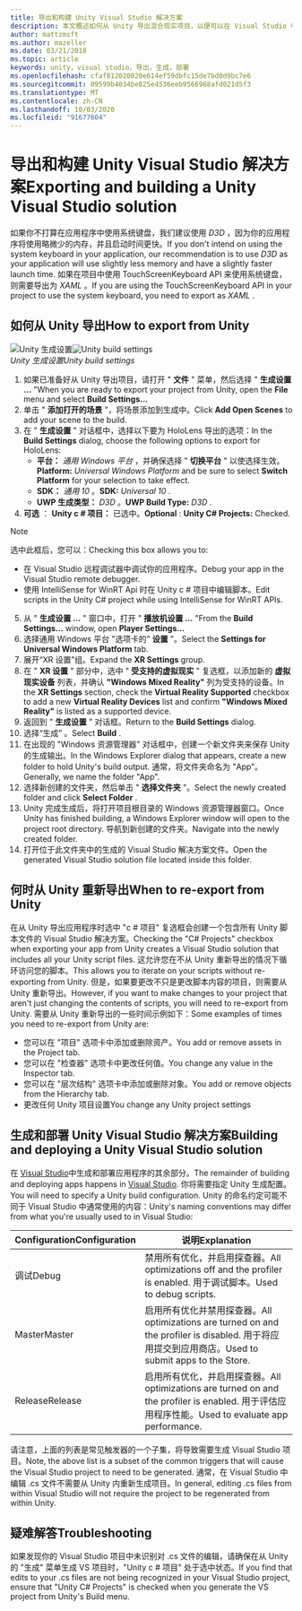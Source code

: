 ```yaml
---
title: 导出和构建 Unity Visual Studio 解决方案
description: 本文概述如何从 Unity 导出混合现实项目，以便可以在 Visual Studio 中生成和部署。
author: mattzmsft
ms.author: mazeller
ms.date: 03/21/2018
ms.topic: article
keywords: unity，visual studio，导出，生成，部署
ms.openlocfilehash: cfaf812020020e614ef59dbfc15de7bd0d9bc7e6
ms.sourcegitcommit: 09599b4034be825e4536eeb9566968afd021d5f3
ms.translationtype: MT
ms.contentlocale: zh-CN
ms.lasthandoff: 10/03/2020
ms.locfileid: "91677604"
---
```

# <a name="exporting-and-building-a-unity-visual-studio-solution"></a><span data-ttu-id="d09b6-104">导出和构建 Unity Visual Studio 解决方案</span><span class="sxs-lookup"><span data-stu-id="d09b6-104">Exporting and building a Unity Visual Studio solution</span></span>

<span data-ttu-id="d09b6-105">如果你不打算在应用程序中使用系统键盘，我们建议使用 *D3D* ，因为你的应用程序将使用略微少的内存，并且启动时间更快。</span><span class="sxs-lookup"><span data-stu-id="d09b6-105">If you don't intend on using the system keyboard in your application, our recommendation is to use *D3D* as your application will use slightly less memory and have a slightly faster launch time.</span></span> <span data-ttu-id="d09b6-106">如果在项目中使用 TouchScreenKeyboard API 来使用系统键盘，则需要导出为 *XAML* 。</span><span class="sxs-lookup"><span data-stu-id="d09b6-106">If you are using the TouchScreenKeyboard API in your project to use the system keyboard, you need to export as *XAML* .</span></span>

## <a name="how-to-export-from-unity"></a><span data-ttu-id="d09b6-107">如何从 Unity 导出</span><span class="sxs-lookup"><span data-stu-id="d09b6-107">How to export from Unity</span></span>

<span data-ttu-id="d09b6-108">![Unity 生成设置](images/unitybuildsettings-300px.png)</span><span class="sxs-lookup"><span data-stu-id="d09b6-108">![Unity build settings](images/unitybuildsettings-300px.png)</span></span><br>
<span data-ttu-id="d09b6-109">*Unity 生成设置*</span><span class="sxs-lookup"><span data-stu-id="d09b6-109">*Unity build settings*</span></span>

1. <span data-ttu-id="d09b6-110">如果已准备好从 Unity 导出项目，请打开 " **文件** " 菜单，然后选择 " **生成设置 ...** "</span><span class="sxs-lookup"><span data-stu-id="d09b6-110">When you are ready to export your project from Unity, open the **File** menu and select **Build Settings...**</span></span>
2. <span data-ttu-id="d09b6-111">单击 " **添加打开的场景** "，将场景添加到生成中。</span><span class="sxs-lookup"><span data-stu-id="d09b6-111">Click **Add Open Scenes** to add your scene to the build.</span></span>
3. <span data-ttu-id="d09b6-112">在 " **生成设置** " 对话框中，选择以下要为 HoloLens 导出的选项：</span><span class="sxs-lookup"><span data-stu-id="d09b6-112">In the **Build Settings** dialog, choose the following options to export for HoloLens:</span></span>
   * <span data-ttu-id="d09b6-113">**平台：** *通用 Windows 平台* ，并确保选择 " **切换平台** " 以使选择生效。</span><span class="sxs-lookup"><span data-stu-id="d09b6-113">**Platform:** *Universal Windows Platform* and be sure to select **Switch Platform** for your selection to take effect.</span></span>
   * <span data-ttu-id="d09b6-114">**SDK：** *通用 10* 。</span><span class="sxs-lookup"><span data-stu-id="d09b6-114">**SDK:** *Universal 10* .</span></span>
   * <span data-ttu-id="d09b6-115">**UWP 生成类型：** *D3D* 。</span><span class="sxs-lookup"><span data-stu-id="d09b6-115">**UWP Build Type:** *D3D* .</span></span>
4. <span data-ttu-id="d09b6-116">**可选** ： **Unity c # 项目：** 已选中。</span><span class="sxs-lookup"><span data-stu-id="d09b6-116">**Optional** : **Unity C# Projects:** Checked.</span></span>

>[!NOTE]
><span data-ttu-id="d09b6-117">选中此框后，您可以：</span><span class="sxs-lookup"><span data-stu-id="d09b6-117">Checking this box allows you to:</span></span>
>* <span data-ttu-id="d09b6-118">在 Visual Studio 远程调试器中调试你的应用程序。</span><span class="sxs-lookup"><span data-stu-id="d09b6-118">Debug your app in the Visual Studio remote debugger.</span></span>
>* <span data-ttu-id="d09b6-119">使用 IntelliSense for WinRT Api 时在 Unity c # 项目中编辑脚本。</span><span class="sxs-lookup"><span data-stu-id="d09b6-119">Edit scripts in the Unity C# project while using IntelliSense for WinRT APIs.</span></span>

5. <span data-ttu-id="d09b6-120">从 " **生成设置 ...** " 窗口中，打开 " **播放机设置 ...** "</span><span class="sxs-lookup"><span data-stu-id="d09b6-120">From the **Build Settings...** window, open **Player Settings...**</span></span>
6. <span data-ttu-id="d09b6-121">选择通用 Windows 平台 "选项卡的" **设置** "。</span><span class="sxs-lookup"><span data-stu-id="d09b6-121">Select the **Settings for Universal Windows Platform** tab.</span></span>
7. <span data-ttu-id="d09b6-122">展开“XR 设置”组。</span><span class="sxs-lookup"><span data-stu-id="d09b6-122">Expand the **XR Settings** group.</span></span>
8. <span data-ttu-id="d09b6-123">在 " **XR 设置** " 部分中，选中 " **受支持的虚拟现实** " 复选框，以添加新的 **虚拟现实设备** 列表，并确认 **"Windows Mixed Reality"** 列为受支持的设备。</span><span class="sxs-lookup"><span data-stu-id="d09b6-123">In the **XR Settings** section, check the **Virtual Reality Supported** checkbox to add a new **Virtual Reality Devices** list and confirm **"Windows Mixed Reality"** is listed as a supported device.</span></span>
9. <span data-ttu-id="d09b6-124">返回到 " **生成设置** " 对话框。</span><span class="sxs-lookup"><span data-stu-id="d09b6-124">Return to the **Build Settings** dialog.</span></span>
10. <span data-ttu-id="d09b6-125">选择“生成”  。</span><span class="sxs-lookup"><span data-stu-id="d09b6-125">Select **Build** .</span></span>
11. <span data-ttu-id="d09b6-126">在出现的 "Windows 资源管理器" 对话框中，创建一个新文件夹来保存 Unity 的生成输出。</span><span class="sxs-lookup"><span data-stu-id="d09b6-126">In the Windows Explorer dialog that appears, create a new folder to hold Unity's build output.</span></span> <span data-ttu-id="d09b6-127">通常，将文件夹命名为 "App"。</span><span class="sxs-lookup"><span data-stu-id="d09b6-127">Generally, we name the folder "App".</span></span>
12. <span data-ttu-id="d09b6-128">选择新创建的文件夹，然后单击 " **选择文件夹** "。</span><span class="sxs-lookup"><span data-stu-id="d09b6-128">Select the newly created folder and click **Select Folder** .</span></span>
13. <span data-ttu-id="d09b6-129">Unity 完成生成后，将打开项目根目录的 Windows 资源管理器窗口。</span><span class="sxs-lookup"><span data-stu-id="d09b6-129">Once Unity has finished building, a Windows Explorer window will open to the project root directory.</span></span> <span data-ttu-id="d09b6-130">导航到新创建的文件夹。</span><span class="sxs-lookup"><span data-stu-id="d09b6-130">Navigate into the newly created folder.</span></span>
14. <span data-ttu-id="d09b6-131">打开位于此文件夹中的生成的 Visual Studio 解决方案文件。</span><span class="sxs-lookup"><span data-stu-id="d09b6-131">Open the generated Visual Studio solution file located inside this folder.</span></span>

## <a name="when-to-re-export-from-unity"></a><span data-ttu-id="d09b6-132">何时从 Unity 重新导出</span><span class="sxs-lookup"><span data-stu-id="d09b6-132">When to re-export from Unity</span></span>

<span data-ttu-id="d09b6-133">在从 Unity 导出应用程序时选中 "c # 项目" 复选框会创建一个包含所有 Unity 脚本文件的 Visual Studio 解决方案。</span><span class="sxs-lookup"><span data-stu-id="d09b6-133">Checking the "C# Projects" checkbox when exporting your app from Unity creates a Visual Studio solution that includes all your Unity script files.</span></span> <span data-ttu-id="d09b6-134">这允许您在不从 Unity 重新导出的情况下循环访问您的脚本。</span><span class="sxs-lookup"><span data-stu-id="d09b6-134">This allows you to iterate on your scripts without re-exporting from Unity.</span></span> <span data-ttu-id="d09b6-135">但是，如果要更改不只是更改脚本内容的项目，则需要从 Unity 重新导出。</span><span class="sxs-lookup"><span data-stu-id="d09b6-135">However, if you want to make changes to your project that aren't just changing the contents of scripts, you will need to re-export from Unity.</span></span> <span data-ttu-id="d09b6-136">需要从 Unity 重新导出的一些时间示例如下：</span><span class="sxs-lookup"><span data-stu-id="d09b6-136">Some examples of times you need to re-export from Unity are:</span></span>
* <span data-ttu-id="d09b6-137">您可以在 "项目" 选项卡中添加或删除资产。</span><span class="sxs-lookup"><span data-stu-id="d09b6-137">You add or remove assets in the Project tab.</span></span>
* <span data-ttu-id="d09b6-138">您可以在 "检查器" 选项卡中更改任何值。</span><span class="sxs-lookup"><span data-stu-id="d09b6-138">You change any value in the Inspector tab.</span></span>
* <span data-ttu-id="d09b6-139">您可以在 "层次结构" 选项卡中添加或删除对象。</span><span class="sxs-lookup"><span data-stu-id="d09b6-139">You add or remove objects from the Hierarchy tab.</span></span>
* <span data-ttu-id="d09b6-140">更改任何 Unity 项目设置</span><span class="sxs-lookup"><span data-stu-id="d09b6-140">You change any Unity project settings</span></span>

## <a name="building-and-deploying-a-unity-visual-studio-solution"></a><span data-ttu-id="d09b6-141">生成和部署 Unity Visual Studio 解决方案</span><span class="sxs-lookup"><span data-stu-id="d09b6-141">Building and deploying a Unity Visual Studio solution</span></span>

<span data-ttu-id="d09b6-142">在 [Visual Studio](../platform-capabilities-and-apis/using-visual-studio.md)中生成和部署应用程序的其余部分。</span><span class="sxs-lookup"><span data-stu-id="d09b6-142">The remainder of building and deploying apps happens in [Visual Studio](../platform-capabilities-and-apis/using-visual-studio.md).</span></span> <span data-ttu-id="d09b6-143">你将需要指定 Unity 生成配置。</span><span class="sxs-lookup"><span data-stu-id="d09b6-143">You will need to specify a Unity build configuration.</span></span> <span data-ttu-id="d09b6-144">Unity 的命名约定可能不同于 Visual Studio 中通常使用的内容：</span><span class="sxs-lookup"><span data-stu-id="d09b6-144">Unity's naming conventions may differ from what you're usually used to in Visual Studio:</span></span>

|  <span data-ttu-id="d09b6-145">Configuration</span><span class="sxs-lookup"><span data-stu-id="d09b6-145">Configuration</span></span>  |  <span data-ttu-id="d09b6-146">说明</span><span class="sxs-lookup"><span data-stu-id="d09b6-146">Explanation</span></span> | 
|----------|----------|
|  <span data-ttu-id="d09b6-147">调试</span><span class="sxs-lookup"><span data-stu-id="d09b6-147">Debug</span></span>  |  <span data-ttu-id="d09b6-148">禁用所有优化，并启用探查器。</span><span class="sxs-lookup"><span data-stu-id="d09b6-148">All optimizations off and the profiler is enabled.</span></span> <span data-ttu-id="d09b6-149">用于调试脚本。</span><span class="sxs-lookup"><span data-stu-id="d09b6-149">Used to debug scripts.</span></span> | 
|  <span data-ttu-id="d09b6-150">Master</span><span class="sxs-lookup"><span data-stu-id="d09b6-150">Master</span></span>  |  <span data-ttu-id="d09b6-151">启用所有优化并禁用探查器。</span><span class="sxs-lookup"><span data-stu-id="d09b6-151">All optimizations are turned on and the profiler is disabled.</span></span> <span data-ttu-id="d09b6-152">用于将应用提交到应用商店。</span><span class="sxs-lookup"><span data-stu-id="d09b6-152">Used to submit apps to the Store.</span></span> | 
|  <span data-ttu-id="d09b6-153">Release</span><span class="sxs-lookup"><span data-stu-id="d09b6-153">Release</span></span>  |  <span data-ttu-id="d09b6-154">启用所有优化，并启用探查器。</span><span class="sxs-lookup"><span data-stu-id="d09b6-154">All optimizations are turned on and the profiler is enabled.</span></span> <span data-ttu-id="d09b6-155">用于评估应用程序性能。</span><span class="sxs-lookup"><span data-stu-id="d09b6-155">Used to evaluate app performance.</span></span> | 

<span data-ttu-id="d09b6-156">请注意，上面的列表是常见触发器的一个子集，将导致需要生成 Visual Studio 项目。</span><span class="sxs-lookup"><span data-stu-id="d09b6-156">Note, the above list is a subset of the common triggers that will cause the Visual Studio project to need to be generated.</span></span> <span data-ttu-id="d09b6-157">通常，在 Visual Studio 中编辑 .cs 文件不需要从 Unity 内重新生成项目。</span><span class="sxs-lookup"><span data-stu-id="d09b6-157">In general, editing .cs files from within Visual Studio will not require the project to be regenerated from within Unity.</span></span>

## <a name="troubleshooting"></a><span data-ttu-id="d09b6-158">疑难解答</span><span class="sxs-lookup"><span data-stu-id="d09b6-158">Troubleshooting</span></span>

<span data-ttu-id="d09b6-159">如果发现你的 Visual Studio 项目中未识别对 .cs 文件的编辑，请确保在从 Unity 的 "生成" 菜单生成 VS 项目时，"Unity c # 项目" 处于选中状态。</span><span class="sxs-lookup"><span data-stu-id="d09b6-159">If you find that edits to your .cs files are not being recognized in your Visual Studio project, ensure that "Unity C# Projects" is checked when you generate the VS project from Unity's Build menu.</span></span>
